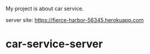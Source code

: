 My project is about car service.

server site: https://fierce-harbor-56345.herokuapp.com
# car-service-server
